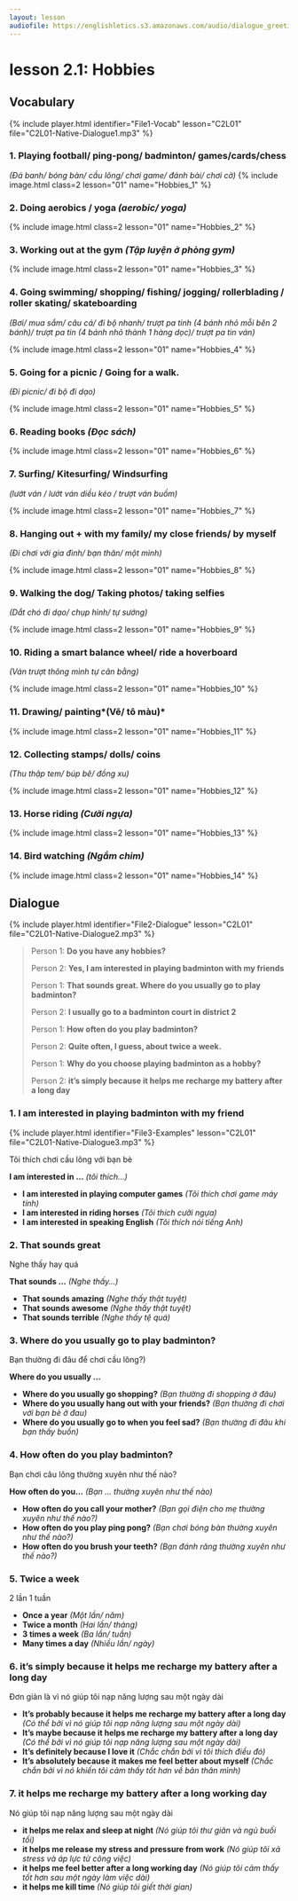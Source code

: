 ```yaml
---
layout: lesson
audiofile: https://englishletics.s3.amazonaws.com/audio/dialogue_greetings_01.mp3
---
```


# lesson 2.1: Hobbies 

## Vocabulary
{% include player.html identifier="File1-Vocab" lesson="C2L01" file="C2L01-Native-Dialogue1.mp3" %}



### 1. Playing football/ ping-pong/ badminton/ games/cards/chess 
*(Đá banh/ bóng bàn/ cầu lông/ chơi game/ đánh bài/ chơi cờ)*
{% include image.html class=2 lesson="01" name="Hobbies_1" %}


### 2. Doing aerobics / yoga *(aerobic/ yoga)*
{% include image.html class=2 lesson="01" name="Hobbies_2" %}



### 3. Working out at the gym *(Tập luyện ở phòng gym)*
{% include image.html class=2 lesson="01" name="Hobbies_3" %}



### 4. Going swimming/ shopping/ fishing/ jogging/ rollerblading / roller skating/ skateboarding
*(Bơi/ mua sắm/ câu cá/ đi bộ nhanh/ trượt pa tinh (4 bánh nhỏ mỗi bên 2 bánh)/ trượt pa tin (4 bánh nhỏ thành 1 hàng dọc)/ trượt pa tin ván)*

{% include image.html class=2 lesson="01" name="Hobbies_4" %}


### 5. Going for a picnic / Going for a walk.
*(Đi picnic/ đi bộ đi dạo)*

{% include image.html class=2 lesson="01" name="Hobbies_5" %}

### 6. Reading books *(Đọc sách)*
{% include image.html class=2 lesson="01" name="Hobbies_6" %}

### 7. Surfing/ Kitesurfing/ Windsurfing
*(lướt ván / lướt ván diều kéo / trượt ván buồm)*

{% include image.html class=2 lesson="01" name="Hobbies_7" %}



### 8. Hanging out + with my family/ my close friends/ by myself
*(Đi chơi với gia đình/ bạn thân/ một mình)*

{% include image.html class=2 lesson="01" name="Hobbies_8" %}





### 9. Walking the dog/ Taking photos/ taking selfies
*(Dắt chó đi dạo/ chụp hình/ tự sướng)*

{% include image.html class=2 lesson="01" name="Hobbies_9" %}




### 10. Riding a smart balance wheel/ ride a hoverboard
*(Ván trượt thông mình tự cân bằng)*

{% include image.html class=2 lesson="01" name="Hobbies_10" %}


### 11. Drawing/ painting*(Vẽ/ tô màu)*
{% include image.html class=2 lesson="01" name="Hobbies_11" %}



### 12. Collecting stamps/ dolls/ coins
*(Thu thập tem/ búp bê/ đồng xu)*

{% include image.html class=2 lesson="01" name="Hobbies_12" %}



### 13. Horse riding *(Cưỡi ngựa)*
{% include image.html class=2 lesson="01" name="Hobbies_13" %}

 

### 14. Bird watching *(Ngắm chim)*
{% include image.html class=2 lesson="01" name="Hobbies_14" %}



## Dialogue
{% include player.html identifier="File2-Dialogue" lesson="C2L01" file="C2L01-Native-Dialogue2.mp3" %}

             
> Person 1: **Do you have any hobbies?**
> 
> Person 2: **Yes, I am interested in playing badminton with my friends**   
> 
> Person 1: **That sounds great. Where do you usually go to play badminton?**  
> 
> Person 2: **I usually go to a badminton court in district 2**  
>     
> Person 1: **How often do you play badminton?**  
>     
> Person 2: **Quite often, I guess, about twice a week.**   
>     
> Person 1: **Why do you choose playing badminton as a hobby?**  
>     
> Person 2: **it’s simply because it helps me recharge my battery after a long day**   



### 1. I am interested in playing badminton with my friend
{% include player.html identifier="File3-Examples" lesson="C2L01" file="C2L01-Native-Dialogue3.mp3" %}

Tôi thích chơi cầu lông với bạn bè 

**I am interested in …** *(tôi thích…)*

- **I am interested in playing computer games** *(Tôi thích chơi game máy tính)*
- **I am interested in riding horses** *(Tôi thích cưỡi ngựa)*
- **I am interested in speaking English** *(Tôi thích nói tiếng Anh)*

### 2. That sounds great

Nghe thấy hay quá 

**That sounds …** *(Nghe thấy…)*

- **That sounds amazing** *(Nghe thấy thật tuyệt)*
- **That sounds awesome** *(Nghe thấy thật tuyệt)*
- **That sounds terrible** *(Nghe thấy tệ quá)*

### 3. Where do you usually go to play badminton?

Bạn thường đi đâu để chơi cầu lông?)

**Where do you usually …**

- **Where do you usually go shopping?** *(Bạn thường đi shopping ở đâu)*
- **Where do you usually hang out with your friends?** *(Bạn thường đi chơi với bạn bè ở đau)*
- **Where do you usually go to when you feel sad?** *(Bạn thường đi đâu khi bạn thấy buồn)*

### 4. How often do you play badminton?

Bạn chơi câu lông thường xuyên như thế nào?

**How often do you…** *(Bạn … thường xuyên như thế nào)*
- **How often do you call your mother?** *(Bạn gọi điện cho mẹ thường xuyên như thế nào?)*
- **How often do you play ping pong?** *(Bạn chơi bóng bàn thường xuyên như thế nào?)*
- **How often do you brush your teeth?** *(Bạn đánh răng thường xuyên như thế nào?)*

### 5. Twice a week

2 lần 1 tuần

- **Once a year** *(Một lần/ năm)*
- **Twice a month** *(Hai lần/ tháng)*
- **3 times a week** *(Ba lần/ tuần)*
- **Many times a day** *(Nhiều lần/ ngày)*

### 6. it’s simply because it helps me recharge my battery after a long day

Đơn giản là vì nó giúp tôi nạp năng lượng sau một ngày dài

- **It’s probably because it helps me recharge my battery after a long day** *(Có thể bởi vì nó giúp tôi nạp năng lượng sau một ngày dài)*
- **It’s maybe because it helps me recharge my battery after a long day** *(Có thể bởi vì nó giúp tôi nạp năng lượng sau một ngày dài)*
- **It’s definitely because I love it** *(Chắc chắn bởi vì tôi thích điều đó)*
- **It’s absolutely because it makes me feel better about myself** *(Chắc chắn bởi vì nó khiến tôi cảm thấy tốt hơn về bản thân mình)*

### 7. it helps me recharge my battery after a long working day

Nó giúp tôi nạp năng lượng sau một ngày dài

- **it helps me relax and sleep at night** *(Nó giúp tôi thư giãn và ngủ buối tối)*
- **it helps me release my stress and pressure from work** *(Nó giúp tôi xả stress và áp lực từ công việc)*
- **it helps me feel better after a long working day** *(Nó giúp tôi cảm thấy tốt hơn sau một ngày làm việc dài)*
- **it helps me kill time** *(Nó giúp tôi giết thời gian)*

